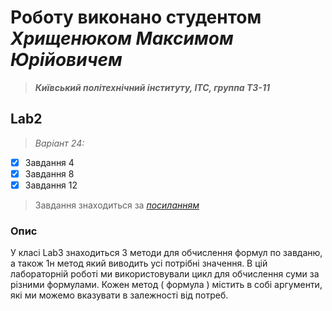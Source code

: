 # Роботу виконано студентом ***Хрищенюком Максимом Юрійовичем***
> ***Київський політехнічний інституту, ІТС, группа ТЗ-11***

## Lab2
> *Варіант 24:*
- [x] Завдання 4
- [x] Завдання 8
- [x] Завдання 12
> Завдання знаходиться за *[посиланням](https://docs.google.com/document/d/1GRte_g3o1toAUfcfi1skvtwVRcqmuOnqGfkSMj7qrII/edit)*
### Опис
У класі Lab3 знаходиться 3 методи для обчислення формул по завданю, а також 1н метод який виводить усі потрібні значення.
   В цій лабораторній роботі ми використовували цикл для обчислення суми за різними формулами. Кожен метод ( формула ) містить в собі аргументи, які ми можемо вказувати в залежності від потреб. 